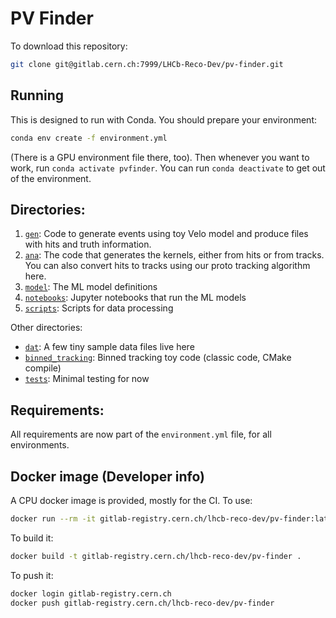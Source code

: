 # PV Finder

To download this repository:

```bash
git clone git@gitlab.cern.ch:7999/LHCb-Reco-Dev/pv-finder.git
```

## Running

This is designed to run with Conda. You should prepare your environment:

```bash
conda env create -f environment.yml
```

(There is a GPU environment file there, too). Then whenever you want to work, run `conda activate pvfinder`. You can run `conda deactivate` to get out of the environment.

## Directories:

1. [`gen`](gen): Code to generate events using toy Velo model and produce files with hits and truth information.
2. [`ana`](ana): The code that generates the kernels, either from hits or from tracks. You can also convert hits to tracks using our proto tracking algorithm here.
3. [`model`](model): The ML model definitions
4. [`notebooks`](notebooks): Jupyter notebooks that run the ML models
5. [`scripts`](scripts): Scripts for data processing

Other directories:

* [`dat`](dat): A few tiny sample data files live here
* [`binned_tracking`](binned_tracking): Binned tracking toy code (classic code, CMake compile)
* [`tests`](tests): Minimal testing for now

## Requirements:

All requirements are now part of the `environment.yml` file, for all environments.

## Docker image (Developer info)

A CPU docker image is provided, mostly for the CI. To use:

```bash
docker run --rm -it gitlab-registry.cern.ch/lhcb-reco-dev/pv-finder:latest
```

To build it:

```bash
docker build -t gitlab-registry.cern.ch/lhcb-reco-dev/pv-finder .
```

To push it:

```bash
docker login gitlab-registry.cern.ch
docker push gitlab-registry.cern.ch/lhcb-reco-dev/pv-finder
```

